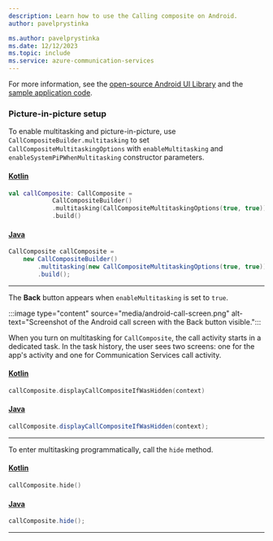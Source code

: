 ```yaml
---
description: Learn how to use the Calling composite on Android.
author: pavelprystinka

ms.author: pavelprystinka
ms.date: 12/12/2023
ms.topic: include
ms.service: azure-communication-services
---
```


For more information, see the [open-source Android UI Library](https://github.com/Azure/communication-ui-library-android) and the [sample application code](https://github.com/Azure-Samples/communication-services-android-quickstarts/tree/main/ui-calling).

### Picture-in-picture setup

To enable multitasking and picture-in-picture, use `CallCompositeBuilder.multitasking` to set `CallCompositeMultitaskingOptions` with  `enableMultitasking` and `enableSystemPiPWhenMultitasking` constructor parameters.

#### [Kotlin](#tab/kotlin)

```kotlin
val callComposite: CallComposite =
            CallCompositeBuilder()
            .multitasking(CallCompositeMultitaskingOptions(true, true))
            .build()
```

#### [Java](#tab/java)

```java
CallComposite callComposite = 
    new CallCompositeBuilder()
        .multitasking(new CallCompositeMultitaskingOptions(true, true))
        .build();
```

-----

The **Back** button appears when `enableMultitasking` is set to `true`.

:::image type="content" source="media/android-call-screen.png" alt-text="Screenshot of the Android call screen with the Back button visible.":::

When you turn on multitasking for `CallComposite`, the call activity starts in a dedicated task. In the task history, the user sees two screens: one for the app's activity and one for Communication Services call activity.

#### [Kotlin](#tab/kotlin)

```kotlin
callComposite.displayCallCompositeIfWasHidden(context)
```

#### [Java](#tab/java)

```java
callComposite.displayCallCompositeIfWasHidden(context);
```

-----

To enter multitasking programmatically, call the `hide` method.

#### [Kotlin](#tab/kotlin)
```kotlin
callComposite.hide()
```

#### [Java](#tab/java)

```java
callComposite.hide();
```

-----
